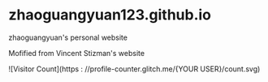 # zhaoguangyuan123.github.io
zhaoguangyuan's personal website


Mofified from Vincent Stizman's website


![Visitor Count](https : //profile-counter.glitch.me/{YOUR USER}/count.svg)
